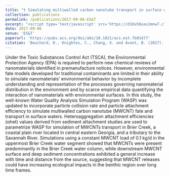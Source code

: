 ```yaml
---
title: "t Simulating multiwalled carbon nanotube transport in surface water systems using the Water Quality Analysis Simulation Program (WASP)"
collection: publications
permalink: /publications/2017-09-06-ES&T
excerpt: "<script type='text/javascript' src='https://d1bxh8uas1mnw7.cloudfront.net/assets/embed.js'></script> <div data-badge-popover="right" data-badge-type="medium-donut" data-doi="10.1021/acs.est.7b01477" data-hide-no-mentions="true" data-hide-less-than="5" class="altmetric-embed"></div> <br><img src='/images/MWCNT ESandT sm.jpg'>"
date: 2017-09-06
venue: 'ES&T'
paperurl: 'https://pubs.acs.org/doi/abs/10.1021/acs.est.7b01477'
citation: 'Bouchard, D., Knightes, C., Chang, X. and Avant, B. (2017). &quot;Simulating multiwalled carbon nanotube transport in surface water systems using the Water Quality Analysis Simulation Program (WASP).&quot; <i>Environmental Science & Technology</i>. 51(19). pp.11174-11184.'
---
```


<script type='text/javascript' src='https://d1bxh8uas1mnw7.cloudfront.net/assets/embed.js'></script> <div data-badge-popover="right" data-badge-type="medium-donut" data-doi="10.1021/acs.est.7b01477" data-hide-no-mentions="true" data-hide-less-than="5" class="altmetric-embed"></div>

Under the Toxic Substances Control Act (TSCA), the Environmental Protection Agency (EPA) is required to perform new chemical reviews of nanomaterials identified in premanufacture notices. However, environmental fate models developed for traditional contaminants are limited in their ability to simulate nanomaterials’ environmental behavior by incomplete understanding and representation of the processes governing nanomaterial distribution in the environment and by scarce empirical data quantifying the interaction of nanomaterials with environmental surfaces. In this study, the well-known Water Quality Analysis Simulation Program (WASP) was updated to incorporate particle collision rate and particle attachment efficiency to simulate multiwalled carbon nanotube (MWCNT) fate and transport in surface waters. Heteroaggregation attachment efficiencies (αhet) values derived from sediment attachment studies are used to parametrize WASP for simulation of MWCNTs transport in Brier Creek, a coastal plain river located in central eastern Georgia, and a tributary to the Savannah River. Simulations using a constant MWCNT load of 0.1 kg/d in the uppermost Brier Creek water segment showed that MWCNTs were present predominantly in the Brier Creek water column, while downstream MWCNT surface and deep sediment concentrations exhibited a general increase with time and distance from the source, suggesting that MWCNT releases could have increasing ecological impacts in the benthic region over long time frames.


